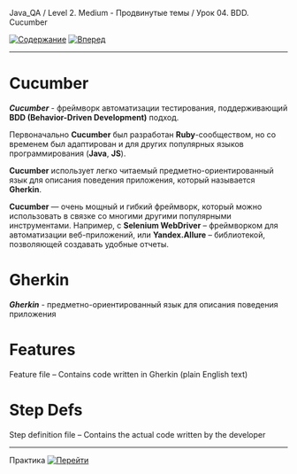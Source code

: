 Java_QA / Level 2. Medium - Продвинутые темы / Урок 04. BDD. Сucumber

[![Содержание](https://img.shields.io/badge/-%D0%A1%D0%BE%D0%B4%D0%B5%D1%80%D0%B6%D0%B0%D0%BD%D0%B8%D0%B5-purple)](README.md)
[![Вперед](https://img.shields.io/badge/-%D0%92%D0%BF%D0%B5%D1%80%D0%B5%D0%B4-brightgreen)](2.%20Практика.md)

***

# Cucumber

***Cucumber*** - фреймворк автоматизации тестирования, поддерживающий **BDD (Behavior-Driven Development)** подход.

Первоначально **Cucumber** был разработан **Ruby**-сообществом, 
но со временем был адаптирован и для других популярных языков программирования (**Java**, **JS**). 

**Cucumber** использует легко читаемый предметно-ориентированный язык для описания поведения приложения, который называется **Gherkin**.

**Cucumber** — очень мощный и гибкий фреймворк, который можно использовать в связке со многими другими популярными инструментами. 
Например, с **Selenium WebDriver** – фреймворком для автоматизации веб-приложений, или **Yandex.Allure** – библиотекой, позволяющей создавать удобные отчеты.

# Gherkin

***Gherkin*** - предметно-ориентированный язык для описания поведения приложения

# Features

Feature file – Contains code written in Gherkin (plain English text)

# Step Defs

Step definition file – Contains the actual code written by the developer

***

Практика [![Перейти](https://img.shields.io/badge/-%D0%9F%D0%B5%D1%80%D0%B5%D0%B9%D1%82%D0%B8-blue)](2.%20Практика.md)